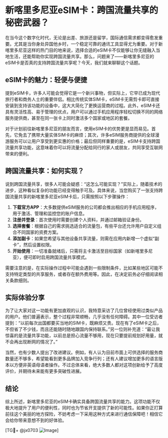 # 新喀里多尼亚eSIM卡：跨国流量共享的秘密武器？

在当今这个数字化时代，无论是出差、旅游还是留学，国际通信需求都变得愈发重要。尤其是当你身处异国他乡时，一个稳定可靠的通讯工具显得尤为重要。对于新喀里多尼亚这样的热门目的地来说，选择合适的eSIM卡不仅能够让你无缝融入当地生活，还能帮助你实现跨国流量共享。那么，问题来了——新喀里多尼亚的eSIM卡是否真的支持跨国流量共享呢？今天，我们就来聊聊这个话题。

## eSIM卡的魅力：轻便与便捷

提到eSIM卡，许多人可能会觉得它是一个新兴事物，但实际上，它早已成为现代旅行者和商务人士的重要伴侣。相比传统实体SIM卡，eSIM卡无需剪卡即可直接安装到支持该功能的设备中，这大大简化了更换运营商的过程。此外，eSIM卡还具有灵活性高、易于管理的优点，用户可以通过手机应用程序轻松切换不同的网络服务提供商，甚至在同一张卡上同时激活多个国家或地区的套餐。

对于计划前往新喀里多尼亚的朋友而言，使用eSIM卡的优势更是显而易见。首先，它免去了携带大量实体SIM卡的麻烦；其次，许多eSIM服务商提供的全球漫游服务可以让用户享受到更实惠的价格；最后但同样重要的是，eSIM卡支持跨国流量共享功能，这意味着你可以将流量分配给同行的家人或朋友，共同享受互联网带来的便利。

## 跨国流量共享：如何实现？

说到跨国流量共享，很多人可能会疑惑：“这怎么可能实现？”实际上，随着技术的进步，这种看似复杂的功能已经变得触手可及。具体来说，当您购买了一张支持跨国流量共享的新喀里多尼亚eSIM卡后，只需按照以下步骤操作：

1. **下载官方APP**：大多数提供eSIM服务的公司都会推出相应的手机应用程序，用于激活、管理和监控您的账户信息。
2. **注册并登录**：首次使用时需要创建个人资料，并通过邮箱验证身份。
3. **选择套餐**：根据自己的需求挑选适合的流量包，有些平台还允许用户自定义组合不同国家的资费方案。
4. **添加副卡**：如果您希望与其他设备共享流量，则需在应用内新增一个虚拟“副卡”，然后设置权限。
5. **开始使用**：一切准备就绪后，只需将主卡激活至目标国家（如新喀里多尼亚），便可即时启用跨国流量共享模式。

需要注意的是，在实际操作过程中可能会遇到一些限制条件，比如某些地区可能不支持特定类型的共享服务，或者存在额外费用等。因此，在决定前务必仔细阅读相关条款细则。

## 实际体验分享

为了让大家对这一功能有更加直观的认识，我特意采访了几位曾经使用过类似产品的用户。他们普遍表示，整个过程非常顺畅，几乎没有任何障碍。其中一位受访者提到：“以前每次出国都要买当地的SIM卡，既麻烦又贵。现在有了eSIM卡之后，不但省了不少钱，而且还能随时随地跟国内保持联系。”另一位则补充道：“最让我惊喜的是流量共享功能，以前总是担心流量不够用，现在只要提前规划好用量，就不会再出现断网的情况了。”

当然，也有少数人提出了改进建议。例如，有人认为目前市面上可供选择的服务商数量还不够多，希望能看到更多品牌加入竞争行列；还有人建议增加更多的语言版本以方便非英语母语者操作。不过总体来看，绝大多数人都对这项创新给予了高度评价，并期待未来能有更多突破性进展。

## 结论

综上所述，新喀里多尼亚的eSIM卡确实具备跨国流量共享的能力。这项功能不仅极大地提升了用户的便利性，同时也为节省开支提供了新的可能性。如果你正打算前往这个美丽的地方探险，不妨考虑一下采用这种方式来进行通信保障吧！相信它会给你带来意想不到的好体验。

[TG💪+ @jx0703 ![Image](https://github.com/user-attachments/assets/dbca1d08-cadb-493c-b0ec-ad6f7a83f270)]